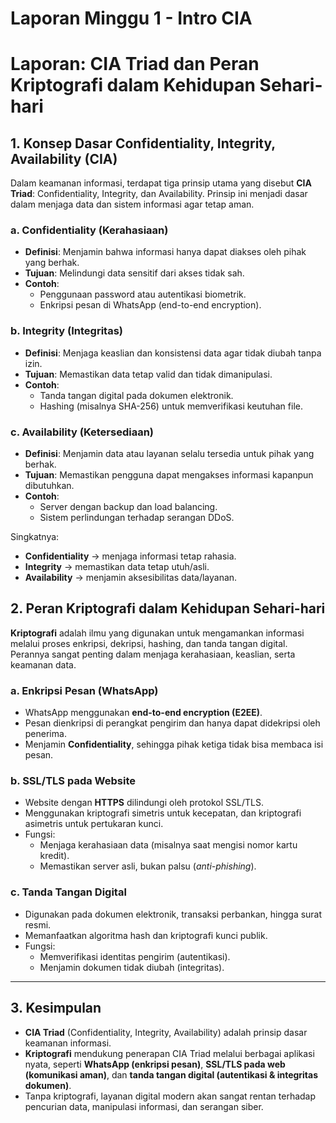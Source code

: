 # Laporan Minggu 1 - Intro CIA

# Laporan: CIA Triad dan Peran Kriptografi dalam Kehidupan Sehari-hari

## 1. Konsep Dasar Confidentiality, Integrity, Availability (CIA)

Dalam keamanan informasi, terdapat tiga prinsip utama yang disebut **CIA Triad**: Confidentiality, Integrity, dan Availability. Prinsip ini menjadi dasar dalam menjaga data dan sistem informasi agar tetap aman.

### a. Confidentiality (Kerahasiaan)
- **Definisi**: Menjamin bahwa informasi hanya dapat diakses oleh pihak yang berhak.
- **Tujuan**: Melindungi data sensitif dari akses tidak sah.
- **Contoh**:  
  - Penggunaan password atau autentikasi biometrik.  
  - Enkripsi pesan di WhatsApp (end-to-end encryption).  

### b. Integrity (Integritas)
- **Definisi**: Menjaga keaslian dan konsistensi data agar tidak diubah tanpa izin.
- **Tujuan**: Memastikan data tetap valid dan tidak dimanipulasi.
- **Contoh**:  
  - Tanda tangan digital pada dokumen elektronik.  
  - Hashing (misalnya SHA-256) untuk memverifikasi keutuhan file.  

### c. Availability (Ketersediaan)
- **Definisi**: Menjamin data atau layanan selalu tersedia untuk pihak yang berhak.
- **Tujuan**: Memastikan pengguna dapat mengakses informasi kapanpun dibutuhkan.
- **Contoh**:  
  - Server dengan backup dan load balancing.  
  - Sistem perlindungan terhadap serangan DDoS.  

Singkatnya:  
- **Confidentiality** → menjaga informasi tetap rahasia.  
- **Integrity** → memastikan data tetap utuh/asli.  
- **Availability** → menjamin aksesibilitas data/layanan.  



## 2. Peran Kriptografi dalam Kehidupan Sehari-hari

**Kriptografi** adalah ilmu yang digunakan untuk mengamankan informasi melalui proses enkripsi, dekripsi, hashing, dan tanda tangan digital. Perannya sangat penting dalam menjaga kerahasiaan, keaslian, serta keamanan data.

### a. Enkripsi Pesan (WhatsApp)
- WhatsApp menggunakan **end-to-end encryption (E2EE)**.  
- Pesan dienkripsi di perangkat pengirim dan hanya dapat didekripsi oleh penerima.  
- Menjamin **Confidentiality**, sehingga pihak ketiga tidak bisa membaca isi pesan. 
 

### b. SSL/TLS pada Website
- Website dengan **HTTPS** dilindungi oleh protokol SSL/TLS.  
- Menggunakan kriptografi simetris untuk kecepatan, dan kriptografi asimetris untuk pertukaran kunci.  
- Fungsi:  
  - Menjaga kerahasiaan data (misalnya saat mengisi nomor kartu kredit).  
  - Memastikan server asli, bukan palsu (*anti-phishing*).  

### c. Tanda Tangan Digital
- Digunakan pada dokumen elektronik, transaksi perbankan, hingga surat resmi.  
- Memanfaatkan algoritma hash dan kriptografi kunci publik.  
- Fungsi:  
  - Memverifikasi identitas pengirim (autentikasi).  
  - Menjamin dokumen tidak diubah (integritas).  

---

## 3. Kesimpulan
- **CIA Triad** (Confidentiality, Integrity, Availability) adalah prinsip dasar keamanan informasi.  
- **Kriptografi** mendukung penerapan CIA Triad melalui berbagai aplikasi nyata, seperti **WhatsApp (enkripsi pesan)**, **SSL/TLS pada web (komunikasi aman)**, dan **tanda tangan digital (autentikasi & integritas dokumen)**.  
- Tanpa kriptografi, layanan digital modern akan sangat rentan terhadap pencurian data, manipulasi informasi, dan serangan siber.  